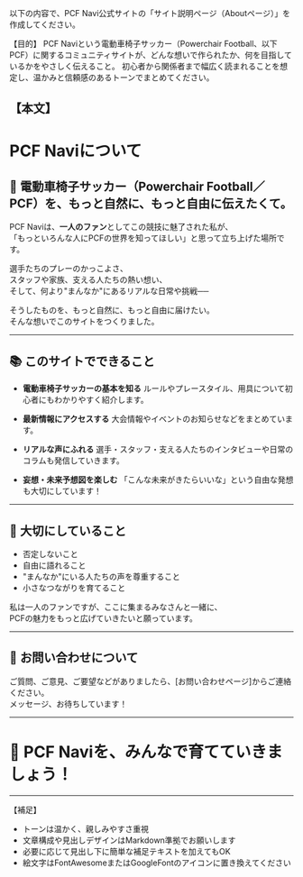 以下の内容で、PCF Navi公式サイトの「サイト説明ページ（Aboutページ）」を作成してください。

【目的】
PCF Naviという電動車椅子サッカー（Powerchair Football、以下PCF）に関するコミュニティサイトが、どんな想いで作られたか、何を目指しているかをやさしく伝えること。
初心者から関係者まで幅広く読まれることを想定し、温かみと信頼感のあるトーンでまとめてください。

【本文】
---

# PCF Naviについて

## 🌟 電動車椅子サッカー（Powerchair Football／PCF）を、もっと自然に、もっと自由に伝えたくて。

PCF Naviは、**一人のファン**としてこの競技に魅了された私が、  
「もっといろんな人にPCFの世界を知ってほしい」と思って立ち上げた場所です。

選手たちのプレーのかっこよさ、  
スタッフや家族、支える人たちの熱い想い、  
そして、何より"まんなか"にあるリアルな日常や挑戦──

そうしたものを、もっと自然に、もっと自由に届けたい。  
そんな想いでこのサイトをつくりました。

---

## 📚 このサイトでできること

- **電動車椅子サッカーの基本を知る**  ルールやプレースタイル、用具について初心者にもわかりやすく紹介します。

- **最新情報にアクセスする**  大会情報やイベントのお知らせなどをまとめています。

- **リアルな声にふれる**  選手・スタッフ・支える人たちのインタビューや日常のコラムも発信していきます。

- **妄想・未来予想図を楽しむ**  「こんな未来がきたらいいな」という自由な発想も大切にしています！

---

## 🤝 大切にしていること

- 否定しないこと
- 自由に語れること
- "まんなか"にいる人たちの声を尊重すること
- 小さなつながりを育てること

私は一人のファンですが、ここに集まるみなさんと一緒に、  
PCFの魅力をもっと広げていきたいと願っています。

---

## 📩 お問い合わせについて

ご質問、ご意見、ご要望などがありましたら、[お問い合わせページ]からご連絡ください。  
メッセージ、お待ちしています！

---

# 💬 PCF Naviを、みんなで育てていきましょう！

---

【補足】

- トーンは温かく、親しみやすさ重視
- 文章構成や見出しデザインはMarkdown準拠でお願いします
- 必要に応じて見出し下に簡単な補足テキストを加えてもOK
- 絵文字はFontAwesomeまたはGoogleFontのアイコンに置き換えてください